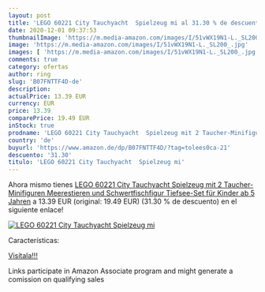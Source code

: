 ```yaml
---
layout: post
title: 'LEGO 60221 City Tauchyacht  Spielzeug mi al 31.30 % de descuento'
date: 2020-12-01 09:37:53
thumbnailImage: 'https://m.media-amazon.com/images/I/51vWX19N1-L._SL200_.jpg'
image: 'https://m.media-amazon.com/images/I/51vWX19N1-L._SL200_.jpg'
images: [ 'https://m.media-amazon.com/images/I/51vWX19N1-L._SL200_.jpg' ]
comments: true
category: ofertas
author: ring
slug: 'B07FNTTF4D-de'
description:
actualPrice: 13.39 EUR
currency: EUR
price: 13.39
comparePrice: 19.49 EUR
inStock: true
prodname: 'LEGO 60221 City Tauchyacht  Spielzeug mit 2 Taucher-Minifiguren  Meerestieren und Schwertfischfigur  Tiefsee-Set für Kinder ab 5 Jahren'
country: 'de'
buyurl: 'https://www.amazon.de/dp/B07FNTTF4D/?tag=tolees0ca-21'
descuento: '31.30'
titulo: 'LEGO 60221 City Tauchyacht  Spielzeug mi'
---
```


Ahora mismo tienes [LEGO 60221 City Tauchyacht  Spielzeug mit 2 Taucher-Minifiguren  Meerestieren und Schwertfischfigur  Tiefsee-Set für Kinder ab 5 Jahren](https://www.amazon.de/dp/B07FNTTF4D/?tag=tolees0ca-21) a 13.39 EUR (original: 19.49 EUR) (31.30 %  de descuento) en el siguiente enlace!

[![LEGO 60221 City Tauchyacht  Spielzeug mi](https://m.media-amazon.com/images/I/51vWX19N1-L._SL200_.jpg)](https://www.amazon.de/dp/B07FNTTF4D/?tag=tolees0ca-21)

Características:


[Visítala!!!](https://www.amazon.de/dp/B07FNTTF4D/?tag=tolees0ca-21)

Links participate in Amazon Associate program and might generate a comission on qualifying sales
